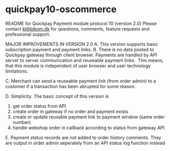 # quickpay10-oscommerce

README for Quickpay Payment module protocol 10 (version 2.0)
Please contact kl@blkom.dk for questions, comments, feature requests and professional support.

MAJOR IMPROVEMENTS IN VERSION 2.0
A. This version supports basic subscription payment and payment links.
B. There is no data posted to Quickpay gateway through client browser. Payments are handled by API server to server communication and reuseable payment links . This means, that this module is independent of user browser and user technology limitations.

C. Merchant can send a reuseable payment link (from order admin) to a customer if a  transaction has been abrupted for some reason.

D. Simplicity. The basic concept of this version is 

1. get order status from API
2. create order in gateway if no order and payment exists
3. create or update reusable payment link to payment window (same order number)
4. handle webshop order in callback according to status from gateway API

E. Payment status records are not added to order history comments. They are output in order admin seperately from an API status log function instead
